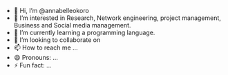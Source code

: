 - 👋 Hi, I’m @annabelleokoro
- 👀 I’m interested in Research, Network engineering, project management, Business and Social media management.
- 🌱 I’m currently learning a programming language.
- 💞️ I’m looking to collaborate on 
- 📫 How to reach me ...
- 😄 Pronouns: ...
- ⚡ Fun fact: ...

<!---
annabelleokoro/annabelleokoro is a ✨ special ✨ repository because its `README.md` (this file) appears on your GitHub profile.
You can click the Preview link to take a look at your changes.
--->
